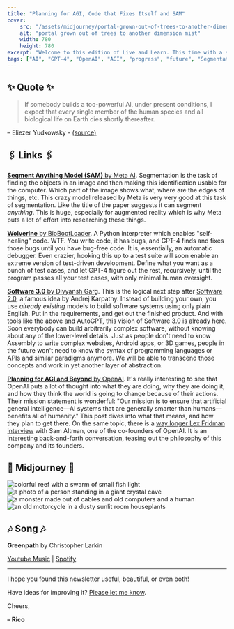 ```yaml
---
title: "Planning for AGI, Code that Fixes Itself and SAM"
cover:
    src: "/assets/midjourney/portal-grown-out-of-trees-to-another-dimension-mist.webp"
    alt: "portal grown out of trees to another dimension mist"
    width: 780
    height: 780
excerpt: "Welcome to this edition of Live and Learn. This time with a system named Wolverine that enables code to fix itself, an article describing the implications of a new paradigm called Software 3.0, and OpenAIs take on how they work towards creating AGI, while making sure that it's beneficial for as many people as possible."
tags: ["AI", "GPT-4", "OpenAI", "AGI", "progress", "future", "Segmentation", "Software 2.0", "Software 3.0"]
---
```


## ✨ Quote ✨

> If somebody builds a too-powerful AI, under present conditions, I expect that every single member of the human species and all biological life on Earth dies shortly thereafter.

– Eliezer Yudkowsky - [(source)](https://time.com/6266923/ai-eliezer-yudkowsky-open-letter-not-enough/)

## 🖇️ Links 🖇️

[**Segment Anything Model (SAM)** by Meta AI](https://ai.facebook.com/blog/segment-anything-foundation-model-image-segmentation/). Segmentation is the task of finding the objects in an image and then making this identification usable for the computer. Which part of the image shows what, where are the edges of things, etc. This crazy model released by Meta is very very good at this task of segmentation. Like the title of the paper suggests it can segment *anything*. This is huge, especially for augmented reality which is why Meta puts a lot of effort into researching these things.

[**Wolverine** by BioBootLoader](https://github.com/biobootloader/wolverine). A Python interpreter which enables "self-healing" code. WTF. You write code, it has bugs, and GPT-4 finds and fixes those bugs until you have bug-free code. It is, essentially, an automatic debugger. Even crazier, hooking this up to a test suite will soon enable an extreme version of test-driven development. Define what you want as a bunch of test cases, and let GPT-4 figure out the rest, recursively, until the program passes all your test cases, with only minimal human oversight.

[**Software 3.0** by Divyansh Garg](https://divgarg.substack.com/p/software-3). This is the logical next step after [Software 2.0](https://karpathy.medium.com/software-2-0-a64152b37c35), a famous idea by Andrej Karpathy. Instead of building your own, you use *already existing* models to build software systems using only plain English. Put in the requirements, and get out the finished product. And with tools like the above and AutoGPT, this vision of Software 3.0 is already here. Soon everybody can build arbitrarily complex software, without knowing about any of the lower-level details. Just as people don't need to know Assembly to write complex websites, Android apps, or 3D games, people in the future won't need to know the syntax of programming languages or APIs and similar paradigms anymore. We will be able to transcend those concepts and work in yet another layer of abstraction. 

[**Planning for AGI and Beyond** by OpenAI](https://openai.com/blog/planning-for-agi-and-beyond). It's really interesting to see that OpenAI puts a lot of thought into what they are doing, why they are doing it, and how they think the world is going to change because of their actions. Their mission statement is wonderful: "Our mission is to ensure that artificial general intelligence—AI systems that are generally smarter than humans—benefits all of humanity." This post dives into what that means, and how they plan to get there. On the same topic, there is a [way longer Lex Fridman interview](https://open.spotify.com/episode/6rAOusZcsuNtCv8mefmwND) with Sam Altman, one of the co-founders of OpenAI. It is an interesting back-and-forth conversation, teasing out the philosophy of this company and its founders.


## 🌌 Midjourney 🌌

![colorful reef with a swarm of small fish light](/assets/midjourney/colorful-reef-with-a-swarm-of-small-fish-light.webp)
![a photo of a person standing in a giant crystal cave](/assets/midjourney/a-photo-of-a-person-standing-in-a-giant-crystal-cave.webp)
![a monster made out of cables and old computers and a human](/assets/midjourney/a-monster-made-out-of-cables-and-old-computers-and-a-human.webp)
![an old motorcycle in a dusty sunlit room houseplants](/assets/midjourney/an-old-motorcycle-in-a-dusty-sunlit-room-houseplants.webp)


## 🎶 Song 🎶

**Greenpath** by Christopher Larkin

[Youtube Music](https://music.youtube.com/watch?v=_qSMO0GkPuM) | [Spotify](https://open.spotify.com/track/3aNQml5bh85dPhkvFIb9QB)

---

I hope you found this newsletter useful, beautiful, or even both!

Have ideas for improving it? [Please let me know](https://airtable.com/shro1VeyG4lkNXkx2).

Cheers,

**– Rico**
